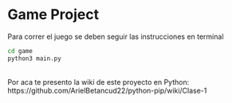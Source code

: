 # Game Project

Para correr el juego se deben seguir las instrucciones
en terminal

```sh
cd game
python3 main.py
```
<br>
Por aca te presento la wiki de este proyecto en Python:</br>
https://github.com/ArielBetancud22/python-pip/wiki/Clase-1
